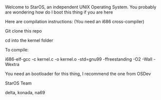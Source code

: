 Welcome to StarOS, an independent UNIX Operating System.
You probably are wondering how do I boot this thing if you are here

Here are compilation instructions:
(You need an i686 cross-compiler)

Git clone this repo

cd into the kernel folder

To compile:

i686-elf-gcc -c kernel.c -o kernel.o -std=gnu99 -ffreestanding -O2 -Wall -Wextra

You need an bootloader for this thing, I recommend the one from OSDev


StarOS Team

delta, konada, na69
